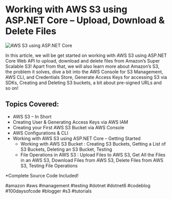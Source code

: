 # Working with AWS S3 using ASP.NET Core – Upload, Download & Delete Files 

![AWS S3 using ASP.NET Core](https://codewithmukesh.com/wp-content/uploads/2022/03/Working-with-AWS-S3-using-ASP.NET-Core.png)

In this article, we will be get started on working with AWS S3 using ASP.NET Core Web API to upload, download and delete files from Amazon’s Super Scalable S3! Apart from that, we will also learn more about Amazon’s S3, the problem it solves, dive a bit into the AWS Console for S3 Management, AWS CLI, and Credentials Store, Generate Access Keys for accessing S3 via SDKs, Creating and Deleting S3 buckets, a bit about pre-signed URLs and so on!

## Topics Covered:

- AWS S3 – In Short
- Creating User & Generating Access Keys via AWS IAM
- Creating your First AWS S3 Bucket via AWS Console
- AWS Configurations & CLI
- Working with AWS S3 using ASP.NET Core – Getting Started
  - Working with AWS S3 Bucket : Creating S3 Buckets, Getting a List of S3 Buckets, Deleting an S3 Bucket, Testing
  - File Operations in AWS S3 : Upload Files to AWS S3, Get All the Files in an AWS S3, Download Files from AWS S3, Delete Files from AWS S3, Testing File Operations
	   
*Complete Source Code Included!


#amazon #aws #management #testing #dotnet #dotnet6 #codeblog #100daysofcode #blogger #s3 #tutorials
